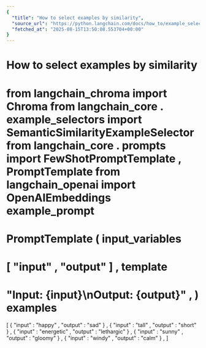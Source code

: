 ```yaml
---
{
  "title": "How to select examples by similarity",
  "source_url": "https://python.langchain.com/docs/how_to/example_selectors_similarity/",
  "fetched_at": "2025-08-15T13:50:08.553704+00:00"
}
---
```


# How to select examples by similarity

from
langchain_chroma
import
Chroma
from
langchain_core
.
example_selectors
import
SemanticSimilarityExampleSelector
from
langchain_core
.
prompts
import
FewShotPromptTemplate
,
PromptTemplate
from
langchain_openai
import
OpenAIEmbeddings
example_prompt
=
PromptTemplate
(
input_variables
=
[
"input"
,
"output"
]
,
template
=
"Input: {input}\nOutput: {output}"
,
)
examples
=
[
{
"input"
:
"happy"
,
"output"
:
"sad"
}
,
{
"input"
:
"tall"
,
"output"
:
"short"
}
,
{
"input"
:
"energetic"
,
"output"
:
"lethargic"
}
,
{
"input"
:
"sunny"
,
"output"
:
"gloomy"
}
,
{
"input"
:
"windy"
,
"output"
:
"calm"
}
,
]
